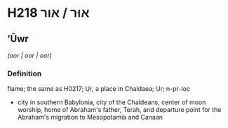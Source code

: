 # H218 אוּר / אור

## ʼÛwr

_(oor | oor | oor)_

### Definition

flame; the same as H0217; Ur, a place in Chaldaea; Ur; n-pr-loc

- city in southern Babylonia, city of the Chaldeans, center of moon worship, home of Abraham's father, Terah, and departure point for the Abraham's migration to Mesopotamia and Canaan
